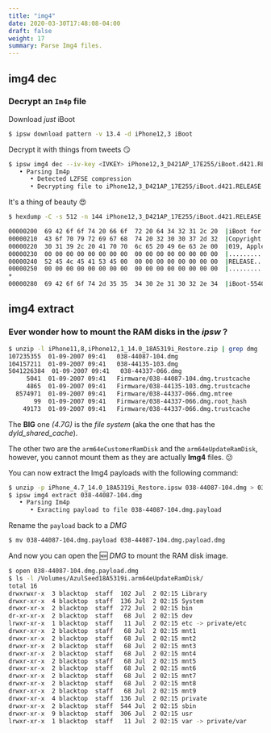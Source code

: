 ```yaml
---
title: "img4"
date: 2020-03-30T17:48:08-04:00
draft: false
weight: 17
summary: Parse Img4 files.
---
```


## **img4 dec**

### Decrypt an `Im4p` file

Download _just_ iBoot

```bash
$ ipsw download pattern -v 13.4 -d iPhone12,3 iBoot
```

Decrypt it with things from tweets 😏

```bash
$ ipsw img4 dec --iv-key <IVKEY> iPhone12,3_D421AP_17E255/iBoot.d421.RELEASE.im4p
   • Parsing Im4p
      • Detected LZFSE compression
      • Decrypting file to iPhone12,3_D421AP_17E255/iBoot.d421.RELEASE.im4p.dec
```

It's a thing of beauty 😍

```bash
$ hexdump -C -s 512 -n 144 iPhone12,3_D421AP_17E255/iBoot.d421.RELEASE.im4p.dec

00000200  69 42 6f 6f 74 20 66 6f  72 20 64 34 32 31 2c 20  |iBoot for d421, |
00000210  43 6f 70 79 72 69 67 68  74 20 32 30 30 37 2d 32  |Copyright 2007-2|
00000220  30 31 39 2c 20 41 70 70  6c 65 20 49 6e 63 2e 00  |019, Apple Inc..|
00000230  00 00 00 00 00 00 00 00  00 00 00 00 00 00 00 00  |................|
00000240  52 45 4c 45 41 53 45 00  00 00 00 00 00 00 00 00  |RELEASE.........|
00000250  00 00 00 00 00 00 00 00  00 00 00 00 00 00 00 00  |................|
*
00000280  69 42 6f 6f 74 2d 35 35  34 30 2e 31 30 32 2e 34  |iBoot-5540.102.4|
```

## **img4 extract**

### Ever wonder how to mount the RAM disks in the _ipsw_ ?

```bash
$ unzip -l iPhone11,8,iPhone12,1_14.0_18A5319i_Restore.zip | grep dmg
107235355  01-09-2007 09:41   038-44087-104.dmg
104157211  01-09-2007 09:41   038-44135-103.dmg
5041226384  01-09-2007 09:41   038-44337-066.dmg
     5041  01-09-2007 09:41   Firmware/038-44087-104.dmg.trustcache
     4865  01-09-2007 09:41   Firmware/038-44135-103.dmg.trustcache
  8574971  01-09-2007 09:41   Firmware/038-44337-066.dmg.mtree
       99  01-09-2007 09:41   Firmware/038-44337-066.dmg.root_hash
    49173  01-09-2007 09:41   Firmware/038-44337-066.dmg.trustcache
```

The **BIG** one _(4.7G)_ is the _file system_ (aka the one that has the _dyld_shared_cache_).

The other two are the `arm64eCustomerRamDisk` and the `arm64eUpdateRamDisk`, however, you cannot mount them as they are actually **Img4** files. 😕

You can now extract the Img4 payloads with the following command:

```bash
$ unzip -p iPhone_4.7_14.0_18A5319i_Restore.ipsw 038-44087-104.dmg > 038-44087-104.dmg
$ ipsw img4 extract 038-44087-104.dmg
   • Parsing Im4p
      • Exracting payload to file 038-44087-104.dmg.payload
```

Rename the `payload` back to a _DMG_

```bash
$ mv 038-44087-104.dmg.payload 038-44087-104.dmg.payload.dmg
```

And now you can open the 🆕 _DMG_ to mount the RAM disk image.

```bash
$ open 038-44087-104.dmg.payload.dmg
$ ls -l /Volumes/AzulSeed18A5319i.arm64eUpdateRamDisk/
total 16
drwxrwxr-x  3 blacktop  staff  102 Jul  2 02:15 Library
drwxr-xr-x  4 blacktop  staff  136 Jul  2 02:15 System
drwxr-xr-x  2 blacktop  staff  272 Jul  2 02:15 bin
dr-xr-xr-x  2 blacktop  staff   68 Jul  2 02:15 dev
lrwxr-xr-x  1 blacktop  staff   11 Jul  2 02:15 etc -> private/etc
drwxr-xr-x  2 blacktop  staff   68 Jul  2 02:15 mnt1
drwxr-xr-x  2 blacktop  staff   68 Jul  2 02:15 mnt2
drwxr-xr-x  2 blacktop  staff   68 Jul  2 02:15 mnt3
drwxr-xr-x  2 blacktop  staff   68 Jul  2 02:15 mnt4
drwxr-xr-x  2 blacktop  staff   68 Jul  2 02:15 mnt5
drwxr-xr-x  2 blacktop  staff   68 Jul  2 02:15 mnt6
drwxr-xr-x  2 blacktop  staff   68 Jul  2 02:15 mnt7
drwxr-xr-x  2 blacktop  staff   68 Jul  2 02:15 mnt8
drwxr-xr-x  2 blacktop  staff   68 Jul  2 02:15 mnt9
drwxr-xr-x  4 blacktop  staff  136 Jul  2 02:15 private
drwxr-xr-x  2 blacktop  staff  544 Jul  2 02:15 sbin
drwxr-xr-x  9 blacktop  staff  306 Jul  2 02:15 usr
lrwxr-xr-x  1 blacktop  staff   11 Jul  2 02:15 var -> private/var
```

